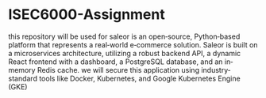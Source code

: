 # ISEC6000-Assignment

this repository will be used for saleor is an open‐source, Python‐based platform that represents a real‐world e‐commerce solution. Saleor is built on a microservices
architecture, utilizing a robust backend API, a dynamic React frontend with a dashboard, a PostgreSQL database, and an in‐memory Redis cache. we will secure this application using industry‐
standard tools like Docker, Kubernetes, and Google Kubernetes Engine (GKE) 
